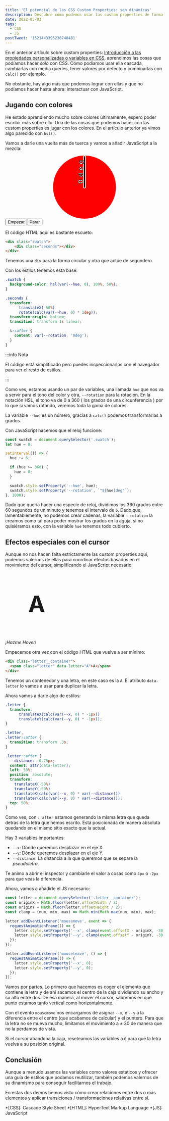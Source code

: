 ```yaml
---
title: 'El potencial de las CSS Custom Properties: son dinámicas'
description: Descubre cómo podemos usar las custom properties de forma dinámica y con JavaScript
date: 2022-05-03
tags:
  - CSS
  - JS
postTweet: '1521443395230740481'
---
```


En el anterior artículo sobre custom properties: [Introducción a las propiedades personalizadas o variables en CSS](/posts/introduccion-css-propiedades-personalizadas/), aprendimos las cosas que podíamos hacer *sólo* con CSS. Cómo podíamos usar ella cascada, cambiarlas con media queries, tener valores por defecto y combinarlas con `calc()` por ejemplo.

No obstante, hay algo más que podemos lograr con ellas y que no podíamos hacer hasta ahora: interactuar con JavaScript.

## Jugando con colores

He estado aprendiendo mucho sobre colores últimamente, espero poder escribir más sobre ello. Una de las cosas que podemos hacer con las custom properties es jugar con los colores. En el artículo anterior ya vimos algo parecido con `hsl()`.

Vamos a darle una vuelta más de tuerca y vamos a añadir JavaScript a la mezcla:

<style>.demo__swatch{background-color:hsl(var(--hue,0),100%,50%);border-radius:200px;height:200px;margin: 0 auto;position:relative;transition:background-color .3s;width:200px}.demo__seconds{background-color:#000;border:.125rem solid #fff;border-radius:200px;height:50%;left:50%;position:absolute;transform:translateX(-50%) rotate(calc(var(--hue, 0)*1deg));transform-origin:bottom;transition:transform 1s linear;width:.25rem}.demo__seconds:after{-webkit-text-stroke-width:1px;-webkit-text-stroke-color:#000;color:#fff;content:var(--rotation,"0deg");font-size:1.25rem;font-weight:bold;left:0;letter-spacing:.5rem;position:absolute;text-align:center;top:0;transform:rotate(-90deg) translate(-34%,-250%);width:100px}</style>

<div class="demo bleed"><div class="demo__swatch"><div class="demo__seconds"></div></div><div class="demo__buttons"><button class="article__body__button" id="swatch-start">Empezar</button><button class="article__body__button" id="swatch-pause">Parar</button></div></div>

<script>
const e=document.querySelector(".demo__swatch");let t=!1,n=null,c=0;document.getElementById("swatch-start").addEventListener("click",()=>{t||(t=!0,n=setInterval(()=>{c+=6,c>=360&&(c=0),e.style.setProperty("--hue",c),e.style.setProperty("--rotation",`"${c}deg"`)},1e3))}),document.getElementById("swatch-pause").addEventListener("click",()=>{t&&(t=!1,clearInterval(n))})
</script>

El código HTML aquí es bastante escueto:

```html
<div class="swatch">
	<div class="seconds"></div>
</div>
```

Tenemos una `div` para la forma circular y otra que actúe de segundero.

Con los estilos tenemos esta base:

```css
.swatch {
  background-color: hsl(var(--hue, 0), 100%, 50%);
}

.seconds {
  transform:
	  translateX(-50%)
	  rotate(calc(var(--hue, 0) * 1deg));
  transform-origin: bottom;
  transition: transform 1s linear;

  &::after {
    content: var(--rotation, '0deg');
  }
}
```

:::info Nota

El código está simplificado pero puedes inspeccionarlos con el navegador para ver el resto de estilos.

:::

Como ves, estamos usando un par de variables, una llamada `hue` que nos va a servir para el tono del color y otra, `--rotation` para la rotación. En la notación HSL, el tono va de 0 a 360 ( los grados de una circunferencia ) por lo que si vamos rotando, veremos toda la gama de colores.

La variable `--hue` es un número, gracias a `calc()` podemos transformarlas a grados.

Con JavaScript hacemos que el reloj funcione:

```js
const swatch = document.querySelector('.swatch');
let hue = 0;

setInterval(() => {
  hue += 6;

  if (hue >= 360) {
    hue = 0;
  }

  swatch.style.setProperty('--hue', hue);
  swatch.style.setProperty('--rotation', `"${hue}deg"`);
}, 1000);
```

Dado que quería hacer una especie de reloj, dividimos los 360 grados entre 60 segundos de un minuto y tenemos el intervalo de `6`. Dado que, lamentablemente, no podemos crear cadenas, la variable `--rotation` la creamos como tal para poder mostrar los grados en la aguja, si no quisiéramos esto, con la variable `hue` tenemos todo cubierto.

## Efectos especiales con el cursor

Aunque no nos hacen falta estrictamente las custom properties aquí, podemos valernos de ellas para coordinar efectos basados en el movimiento del cursor, simplificando el JavaScript necesario:

<style>
  .demo__letter{display:inline-flex;justify-content:center;align-items:center;position:relative;transform:translateX(calc(var(--x, 0) * -1px)) translateY(calc(var(--y, 0) * -1px)) translateZ(0);width:12.5rem;height:12.5rem}.demo__letter,.demo__letter::after{transition:transform .3s}.demo__letter::after{--distance:-.75px;content:attr(data-letter);-webkit-text-stroke-width:0.125rem;-webkit-text-stroke-color:var(--color-light);color:transparent;left:50%;position:absolute;transform:translateX(-50%) translateY(-50%) translateX(calc(var(--x, 0) * var(--distance))) translateY(calc(var(--y, 0) * var(--distance))) translateZ(0);top:50%}.demo__letter__container{display:inline-flex;font-size:4.5rem;font-weight:700}
</style>

<div class="demo bleed text--center"><div class="demo__letter__container"><span class="demo__letter" data-letter="A">A</span></div><p class="text-level--6"><em>¡Hazme Hover!</em></p></div>

<script>
"use strict";window.addEventListener("DOMContentLoaded",()=>{const e=document.querySelector(".demo__letter__container"),t=Math.floor(e.offsetWidth/2),o=Math.floor(e.offsetHeight/2),r=(e,t,o)=>Math.min(Math.max(e,t),o);e.addEventListener("mousemove",s=>{requestAnimationFrame(()=>{e.style.setProperty("--x",r(s.offsetX-t,-30,30)),e.style.setProperty("--y",r(s.offsetY-o,-30,30))})}),e.addEventListener("mouseleave",()=>{requestAnimationFrame(()=>{e.style.setProperty("--x",0),e.style.setProperty("--y",0)})})})
</script>

Empecemos otra vez con el código HTML que vuelve a ser mínimo:

```html
<div class="letter__container">
  <span class="letter" data-letter="A">A</span>
</div>
```

Tenemos un contenedor y una letra, en este caso es la `A`. El atributo `data-letter` lo vamos a usar para duplicar la letra.

Ahora vamos a darle algo de estilos:

```css
.letter {
  transform:
      translateX(calc(var(--x, 0) * -1px))
      translateY(calc(var(--y, 0) * -1px));
}

.letter,
.letter::after {
  transition: transform .3s;
}

.letter::after {
  --distance: -0.75px;
  content: attr(data-letter);
  left: 50%;
  position: absolute;
  transform:
    translateX(-50%)
    translateY(-50%)
    translateX(calc(var(--x, 0) * var(--distance)))
    translateY(calc(var(--y, 0) * var(--distance)));
  top: 50%;
}
```

Como ves, con `::after` estamos generando la misma letra que queda detrás de la letra que hemos escrito. Está posicionada de manera absoluta quedando en el mismo sitio exacto que la actual.

Hay 3 variables importantes:

* `--x`: Dónde queremos desplazar en el eje X.
* `--y`: Dónde queremos desplazar en el eje Y.
* `--distance`: La distancia a la que queremos que se separe la _pseudoletra_.

Te animo a abrir el inspector y cambiarle el valor a cosas como `4px` o `-2px` para que veas la diferencia.

Ahora, vamos a añadirle el JS necesario:

```js
const letter = document.querySelector('.letter__container');
const originX = Math.floor(letter.offsetWidth / 2);
const originY = Math.floor(letter.offsetHeight / 2);
const clamp = (num, min, max) => Math.min(Math.max(num, min), max);

letter.addEventListener('mousemove', event => {
  requestAnimationFrame(() => {
    letter.style.setProperty('--x', clamp(event.offsetX - originX, -30, 30));
    letter.style.setProperty('--y', clamp(event.offsetY - originY, -30, 30));
  });
});

letter.addEventListener('mouseleave', () => {
  requestAnimationFrame(() => {
    letter.style.setProperty('--x', 0);
    letter.style.setProperty('--y', 0);
  });
});
```

Vamos por partes. Lo primero que hacemos es coger el elemento que contiene la letra y de ahí sacamos el centro de la caja dividiendo su ancho y su alto entre dos. De esa manera, al mover el cursor, sabremos en qué punto estamos tanto vertical como horizontalmente.

Con el evento `mousemove` nos encargamos de asignar `--x`, e `--y` a la diferencia entre el centro (que acabamos de calcular) y el puntero. Para que la letra no se mueva mucho, limitamos el movimiento a ± 30 de manera que no la perdamos de vista.

Si el cursor abandona la caja, reseteamos las variables a `0` para que la letra vuelva a su posición original.

## Conclusión

Aunque a menudo usamos las variables como valores estáticos y ofrecer una guía de estilos que podamos reutilizar, también podemos valernos de su dinamismo para conseguir facilitarnos el trabajo.

En estas dos demos hemos visto cómo crear relaciones entre dos o más elementos y aplicar transiciones / transformaciones relativas entre sí.

*[CSS]: Cascade Style Sheet
*[HTML]: HyperText Markup Language
*[JS]: JavaScript
